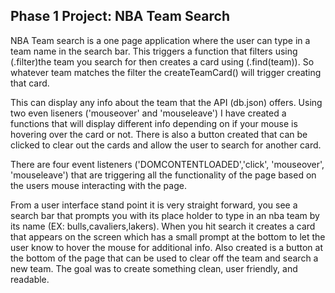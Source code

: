 ## Phase 1 Project: NBA Team Search

NBA Team search is a one page application where the user can type in a team name in the search bar. This triggers a function that filters using (.filter)the team you search for then creates a card using (.find(team)). So whatever team matches the filter the createTeamCard() will trigger creating that card.

This can display any info about the team that the API (db.json) offers. Using two even liseners ('mouseover' and 'mouseleave') I have created a functions that will display different info depending on if your mouse is hovering over the card or not. There is also a button created that can be clicked to clear out the cards and allow the user to search for another card.

There are four event listeners ('DOMCONTENTLOADED','click', 'mouseover', 'mouseleave') that are triggering all the functionality of the page based on the users mouse interacting with the page.

From a user interface stand point it is very straight forward, you see a search bar that prompts you with its place holder to type in an nba team by its name (EX: bulls,cavaliers,lakers). When you hit search it creates a card that appears on the screen which has a small prompt at the bottom to let the user know to hover the mouse for additional info. Also created is a button at the bottom of the page that can be used to clear off the team and search a new team. The goal was to create something clean, user friendly, and readable.
